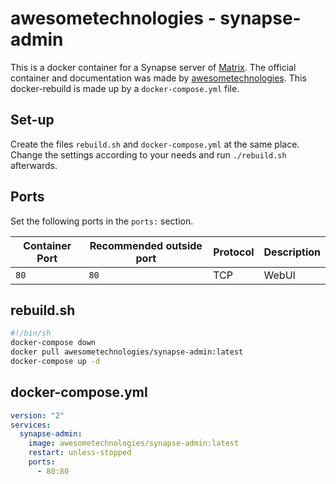 # awesometechnologies - synapse-admin

This is a docker container for a Synapse server of [Matrix](../matrix.md).
The official container and documentation was made by
[awesometechnologies](https://hub.docker.com/awesometechnologies/synapse-admin).
This docker-rebuild is made up by a `docker-compose.yml` file.

## Set-up

Create the files `rebuild.sh` and `docker-compose.yml` at the same place.
Change the settings according to your needs and run `./rebuild.sh` afterwards.

## Ports

Set the following ports in the `ports:` section.

| Container Port | Recommended outside port | Protocol | Description |
| -------------- | ------------------------ | -------- | ----------- |
| `80`           | `80`                     | TCP      | WebUI       |

## rebuild.sh

```sh
#!/bin/sh
docker-compose down
docker pull awesometechnologies/synapse-admin:latest
docker-compose up -d
```

## docker-compose.yml

```yml
version: "2"
services:
  synapse-admin:
    image: awesometechnologies/synapse-admin:latest
    restart: unless-stopped
    ports:
      - 80:80
```
